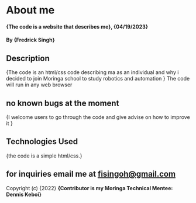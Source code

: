 # About me
#### {The code is a website that describes me}, {04/19/2023}
#### By **{Fredrick Singh}**
## Description
{The code is an html/css code describing ma as an individual and why i decided to join Moringa school to study robotics and automation }
The code will run in any web browser
## no known bugs at the moment
{I welcome users to go through the code and give advise on how to improve it }
## Technologies Used
{the code is a simple html/css.}
## for inquiries email me at fisingoh@gmail.com
Copyright (c) {2022} **{Contributor is my Moringa Technical Mentee: Dennis Keboi}**
